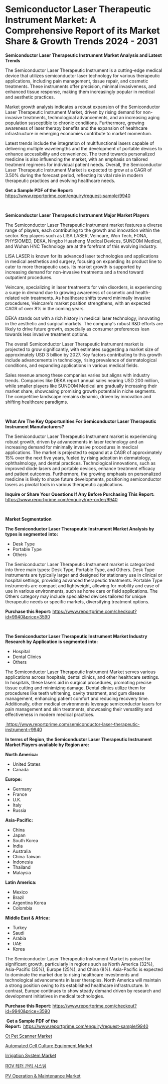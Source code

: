 <p><h1>Semiconductor Laser Therapeutic Instrument Market: A Comprehensive Report of its Market Share & Growth Trends 2024 - 2031</h1></p><p><strong>Semiconductor Laser Therapeutic Instrument Market Analysis and Latest Trends</strong></p>
<p><p>The Semiconductor Laser Therapeutic Instrument is a cutting-edge medical device that utilizes semiconductor laser technology for various therapeutic applications, including pain management, tissue repair, and cosmetic treatments. These instruments offer precision, minimal invasiveness, and enhanced tissue response, making them increasingly popular in medical and aesthetic practices.</p><p>Market growth analysis indicates a robust expansion of the Semiconductor Laser Therapeutic Instrument Market, driven by rising demand for non-invasive treatments, technological advancements, and an increasing aging population susceptible to chronic conditions. Furthermore, growing awareness of laser therapy benefits and the expansion of healthcare infrastructure in emerging economies contribute to market momentum.</p><p>Latest trends include the integration of multifunctional lasers capable of delivering multiple wavelengths and the development of portable devices to enhance accessibility and convenience. The trend towards personalized medicine is also influencing the market, with an emphasis on tailored treatment regimens for individual patient needs. Overall, the Semiconductor Laser Therapeutic Instrument Market is expected to grow at a CAGR of 3.50% during the forecast period, reflecting its vital role in modern therapeutic practices and evolving healthcare needs.</p></p>
<p><strong>Get a Sample PDF of the Report:&nbsp;</strong> <a href="https://www.reportprime.com/enquiry/request-sample/9940">https://www.reportprime.com/enquiry/request-sample/9940</a></p>
<p>&nbsp;</p>
<p><strong>Semiconductor Laser Therapeutic Instrument Major Market Players</strong></p>
<p><p>The Semiconductor Laser Therapeutic Instrument market features a diverse range of players, each contributing to the growth and innovation within the sector. Key players such as LISA LASER, Veincare, Won Tech, FONA, PHYSIOMED, DEKA, Ningbo Huasheng Medical Devices, SUNDOM Medical, and Wuhan HNC Technology are at the forefront of this evolving industry.</p><p>LISA LASER is known for its advanced laser technologies and applications in medical aesthetics and surgery, focusing on expanding its product line to cater to more therapeutic uses. Its market growth is supported by increasing demand for non-invasive treatments and a trend toward outpatient procedures.</p><p>Veincare, specializing in laser treatments for vein disorders, is experiencing a surge in demand due to growing awareness of cosmetic and health-related vein treatments. As healthcare shifts toward minimally invasive procedures, Veincare's market position strengthens, with an expected CAGR of over 8% in the coming years.</p><p>DEKA stands out with a rich history in medical laser technology, innovating in the aesthetic and surgical markets. The company's robust R&D efforts are likely to drive future growth, especially as consumer preferences lean towards less invasive treatment options.</p><p>The overall Semiconductor Laser Therapeutic Instrument market is projected to grow significantly, with estimates suggesting a market size of approximately USD 3 billion by 2027. Key factors contributing to this growth include advancements in technology, rising prevalence of dermatological conditions, and expanding applications in various medical fields.</p><p>Sales revenue among these companies varies but aligns with industry trends. Companies like DEKA report annual sales nearing USD 200 million, while smaller players like SUNDOM Medical are gradually increasing their market share, showcasing promising growth potential in niche segments. The competitive landscape remains dynamic, driven by innovation and shifting healthcare paradigms.</p></p>
<p>&nbsp;</p>
<p><strong>What Are The Key Opportunities For Semiconductor Laser Therapeutic Instrument Manufacturers?</strong></p>
<p><p>The Semiconductor Laser Therapeutic Instrument market is experiencing robust growth, driven by advancements in laser technology and an increasing demand for minimally invasive procedures in medical applications. The market is projected to expand at a CAGR of approximately 15% over the next five years, fueled by rising adoption in dermatology, ophthalmology, and dental practices. Technological innovations, such as improved diode lasers and portable devices, enhance treatment efficacy and patient outcomes. Furthermore, the growing emphasis on personalized medicine is likely to shape future developments, positioning semiconductor lasers as pivotal tools in various therapeutic applications.</p></p>
<p><strong>Inquire or Share Your Questions If Any Before Purchasing This Report:</strong> <a href="https://www.reportprime.com/enquiry/pre-order/9940">https://www.reportprime.com/enquiry/pre-order/9940</a></p>
<p>&nbsp;</p>
<p><strong>Market Segmentation</strong></p>
<p><strong>The Semiconductor Laser Therapeutic Instrument Market Analysis by types is segmented into:</strong></p>
<p><ul><li>Desk Type</li><li>Portable Type</li><li>Others</li></ul></p>
<p><p>The Semiconductor Laser Therapeutic Instrument market is categorized into three main types: Desk Type, Portable Type, and Others. Desk Type instruments are typically larger and designed for stationary use in clinical or hospital settings, providing advanced therapeutic treatments. Portable Type instruments are compact and lightweight, allowing for mobility and ease of use in various environments, such as home care or field applications. The Others category may include specialized devices tailored for unique therapeutic needs or specific markets, diversifying treatment options.</p></p>
<p><strong>Purchase this Report:&nbsp;</strong><a href="https://www.reportprime.com/checkout?id=9940&price=3590">https://www.reportprime.com/checkout?id=9940&price=3590</a></p>
<p>&nbsp;</p>
<p><strong>The Semiconductor Laser Therapeutic Instrument Market Industry Research by Application is segmented into:</strong></p>
<p><ul><li>Hospital</li><li>Dental Clinics</li><li>Others</li></ul></p>
<p><p>The Semiconductor Laser Therapeutic Instrument Market serves various applications across hospitals, dental clinics, and other healthcare settings. In hospitals, these lasers aid in surgical procedures, promoting precise tissue cutting and minimizing damage. Dental clinics utilize them for procedures like teeth whitening, cavity treatment, and gum disease management, enhancing patient comfort and reducing recovery time. Additionally, other medical environments leverage semiconductor lasers for pain management and skin treatments, showcasing their versatility and effectiveness in modern medical practices.</p></p>
<p><a href="https://www.reportprime.com/semiconductor-laser-therapeutic-instrument-r9940">&nbsp;https://www.reportprime.com/semiconductor-laser-therapeutic-instrument-r9940</a></p>
<p><strong>In terms of Region, the Semiconductor Laser Therapeutic Instrument Market Players available by Region are:</strong></p>
<p>
    <p> <strong> North America: </strong>
        <ul>
            <li>United States</li>
            <li>Canada</li>
        </ul>
        </p> 
    <p> <strong> Europe: </strong>
        <ul>
            <li>Germany</li>
            <li>France</li>
            <li>U.K.</li>
            <li>Italy</li>
            <li>Russia</li>
        </ul>
        </p> 
    <p> <strong> Asia-Pacific: </strong>
        <ul>
            <li>China</li>
            <li>Japan</li>
            <li>South Korea</li>
            <li>India</li>
            <li>Australia</li>
            <li>China Taiwan</li>
            <li>Indonesia</li>
            <li>Thailand</li>
            <li>Malaysia</li>
        </ul>
        </p> 
    <p> <strong> Latin America: </strong>
        <ul>
            <li>Mexico</li>
            <li>Brazil</li>
            <li>Argentina Korea</li>
            <li>Colombia</li>
        </ul>
        </p> 
    <p> <strong> Middle East & Africa: </strong>
        <ul>
            <li>Turkey</li>
            <li>Saudi</li>
            <li>Arabia</li>
            <li>UAE</li>
            <li>Korea</li>
        </ul>
    </p>
    </p>
<p><p>The Semiconductor Laser Therapeutic Instrument Market is poised for significant growth, particularly in regions such as North America (32%), Asia-Pacific (35%), Europe (25%), and China (8%). Asia-Pacific is expected to dominate the market due to rising healthcare investments and technological advancements in laser therapies. North America will maintain a strong position owing to its established healthcare infrastructure. In contrast, Europe continues to show steady demand driven by research and development initiatives in medical technologies.</p></p>
<p><strong>Purchase this Report: </strong><a href="https://www.reportprime.com/checkout?id=9940&price=3590">https://www.reportprime.com/checkout?id=9940&price=3590</a></p>
<p>&nbsp;<strong>Get a Sample PDF of the Report:&nbsp;&nbsp;</strong><a href="https://www.reportprime.com/enquiry/request-sample/9940">https://www.reportprime.com/enquiry/request-sample/9940</a></p>
<p><strong></strong></p>
<p><p><a href="https://github.com/JakirUddin651/Market-Research-Report-List-1/blob/main/ct-pet-scanner-market.md">Ct Pet Scanner Market</a></p><p><a href="https://www.linkedin.com/pulse/automated-cell-culture-equipment-market-indicators-size-fr9rf?trackingId=RuHuIYeIS5%2BeiZBo2Pso4w%3D%3D">Automated Cell Culture Equipment Market</a></p><p><a href="https://www.linkedin.com/pulse/emerging-market-trends-regional-analysis-irrigation-system-lqlrf?trackingId=hdkZu3z1SoOP8EoVT32Qag%3D%3D">Irrigation System Market</a></p><p><a href="https://medium.com/@avaoneill70/rov-tether-management-system-market-%EC%9D%98-%EA%B8%80%EB%A1%9C%EB%B2%8C-%EC%8B%9C%EC%9E%A5-%EA%B0%9C%EC%9A%94%EB%8A%94-%EC%A0%84-%EC%84%B8%EA%B3%84-%EB%B0%8F-%EC%A3%BC%EC%9A%94-%EC%8B%9C%EC%9E%A5%EC%9D%98-%EC%82%B0%EC%97%85%EC%97%90-%EC%98%81%ED%96%A5%EC%9D%84-%EB%AF%B8%EC%B9%98%EB%8A%94-%EC%A3%BC%EC%9A%94-%ED%8A%B8%EB%A0%8C%EB%93%9C%EC%97%90-%EB%8C%80%ED%95%9C-%EB%8F%85%ED%8A%B9%ED%95%9C-%EA%B4%80%EC%A0%90%EC%9D%84-d46e61aeba4c">ROV 테더 관리 시스템</a></p><p><a href="https://issuu.com/reportprime-2/docs/pv-operation-maintenance-market-siz_6189c6f6e35319">PV Operation & Maintenance Market</a></p></p>